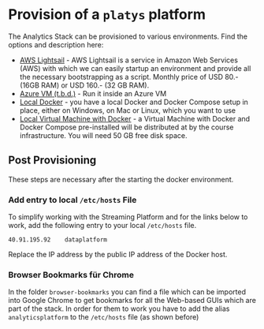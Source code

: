 # Provision of a `platys` platform 

The Analytics Stack can be provisioned to various environments. Find the options and description here:

  * [AWS Lightsail](./Lightsail.md) - AWS Lightsail is a service in Amazon Web Services (AWS) with which we can easily startup an environment and provide all the necessary bootstrapping as a script. Monthly price of USD 80.- (16GB RAM) or USD 160.- (32 GB RAM).
  * [Azure VM (t.b.d.)]() - Run it inside an Azure VM
  * [Local Docker](./LocalDocker.md) - you have a local Docker and Docker Compose setup in place, either on Windows, on Mac or Linux, which you want to use
  * [Local Virtual Machine with Docker](./LocalVirtualMachine) - a Virtual Machine with Docker and Docker Compose pre-installed will be distributed at by the course infrastructure. You will need 50 GB free disk space.


## Post Provisioning

These steps are necessary after the starting the docker environment. 

### Add entry to local `/etc/hosts` File

To simplify working with the Streaming Platform and for the links below to work, add the following entry to your local `/etc/hosts` file. 

```
40.91.195.92	dataplatform
```

Replace the IP address by the public IP address of the Docker host. 

### Browser Bookmarks für Chrome

In the folder `browser-bookmarks` you can find a file which can be imported into Google Chrome to get bookmarks for all the Web-based GUIs which are part of the stack. In order for them to work you have to add the alias `analyticsplatform` to the `/etc/hosts` file (as shown before)

